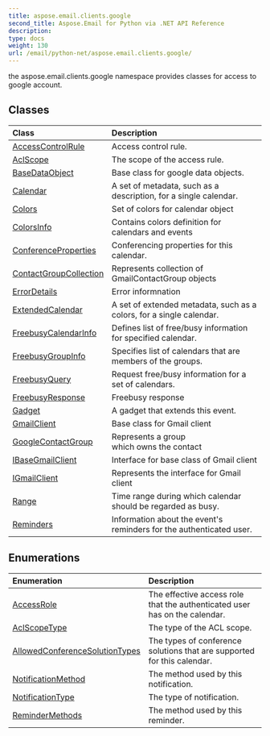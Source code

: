 ```yaml
---
title: aspose.email.clients.google
second_title: Aspose.Email for Python via .NET API Reference
description: 
type: docs
weight: 130
url: /email/python-net/aspose.email.clients.google/
---
```



the aspose.email.clients.google namespace provides classes for access to google account.

## Classes
| Class | Description |
| :- | :- |
|[AccessControlRule](/email/python-net/aspose.email.clients.google/accesscontrolrule/)|Access control rule.|
|[AclScope](/email/python-net/aspose.email.clients.google/aclscope/)|The scope of the access rule.|
|[BaseDataObject](/email/python-net/aspose.email.clients.google/basedataobject/)|Base class for google data objects.|
|[Calendar](/email/python-net/aspose.email.clients.google/calendar/)|A set of metadata, such as a description, for a single calendar.|
|[Colors](/email/python-net/aspose.email.clients.google/colors/)|Set of colors for calendar object|
|[ColorsInfo](/email/python-net/aspose.email.clients.google/colorsinfo/)|Contains colors definition for calendars and events|
|[ConferenceProperties](/email/python-net/aspose.email.clients.google/conferenceproperties/)|Conferencing properties for this calendar.|
|[ContactGroupCollection](/email/python-net/aspose.email.clients.google/contactgroupcollection/)|Represents collection of GmailContactGroup objects|
|[ErrorDetails](/email/python-net/aspose.email.clients.google/errordetails/)|Error informnation|
|[ExtendedCalendar](/email/python-net/aspose.email.clients.google/extendedcalendar/)|A set of extended metadata, such as a colors, for a single calendar.|
|[FreebusyCalendarInfo](/email/python-net/aspose.email.clients.google/freebusycalendarinfo/)|Defines list of free/busy information for specified calendar.|
|[FreebusyGroupInfo](/email/python-net/aspose.email.clients.google/freebusygroupinfo/)|Specifies list of calendars that are members of the groups.|
|[FreebusyQuery](/email/python-net/aspose.email.clients.google/freebusyquery/)|Request free/busy information for a set of calendars.|
|[FreebusyResponse](/email/python-net/aspose.email.clients.google/freebusyresponse/)|Freebusy response|
|[Gadget](/email/python-net/aspose.email.clients.google/gadget/)|A gadget that extends this event.|
|[GmailClient](/email/python-net/aspose.email.clients.google/gmailclient/)|Base class for Gmail client|
|[GoogleContactGroup](/email/python-net/aspose.email.clients.google/googlecontactgroup/)|Represents a group <br/>            which owns the contact|
|[IBaseGmailClient](/email/python-net/aspose.email.clients.google/ibasegmailclient/)|Interface for base class of Gmail client|
|[IGmailClient](/email/python-net/aspose.email.clients.google/igmailclient/)|Represents the interface for Gmail client|
|[Range](/email/python-net/aspose.email.clients.google/range/)|Time range during which calendar should be regarded as busy.|
|[Reminders](/email/python-net/aspose.email.clients.google/reminders/)|Information about the event's reminders for the authenticated user.|
## Enumerations
| Enumeration | Description |
| :- | :- |
|[AccessRole](/email/python-net/aspose.email.clients.google/accessrole/)|The effective access role that the authenticated user has on the calendar.|
|[AclScopeType](/email/python-net/aspose.email.clients.google/aclscopetype/)|The type of the ACL scope.|
|[AllowedConferenceSolutionTypes](/email/python-net/aspose.email.clients.google/allowedconferencesolutiontypes/)|The types of conference solutions that are supported for this calendar.|
|[NotificationMethod](/email/python-net/aspose.email.clients.google/notificationmethod/)|The method used by this notification.|
|[NotificationType](/email/python-net/aspose.email.clients.google/notificationtype/)|The type of notification.|
|[ReminderMethods](/email/python-net/aspose.email.clients.google/remindermethods/)|The method used by this reminder.|
